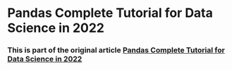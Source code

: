 # Pandas Complete Tutorial for Data Science in 2022
### This is part of the original article [Pandas Complete Tutorial for Data Science in 2022](https://norochalise.medium.com/pandas-complete-tutorial-for-data-science-in-2022-685a4c6df347)

